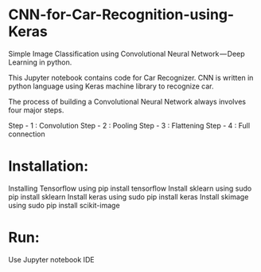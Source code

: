# CNN-for-Car-Recognition-using-Keras
Simple Image Classification using Convolutional Neural Network — Deep Learning in python.

This Jupyter notebook contains code for Car Recognizer. CNN is written in python language using Keras machine library to recognize car.

The process of building a Convolutional Neural Network always involves four major steps.

Step - 1 : Convolution
Step - 2 : Pooling
Step - 3 : Flattening
Step - 4 : Full connection

# Installation:
Installing Tensorflow using pip install tensorflow
Install sklearn using sudo pip install sklearn
Install keras using sudo pip install keras
Install skimage using sudo pip install scikit-image

# Run:
Use Jupyter notebook IDE
